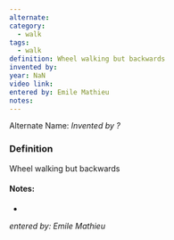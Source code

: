 ```yaml
---
alternate: 
category:
  - walk
tags:
  - walk
definition: Wheel walking but backwards
invented by: 
year: NaN
video link: 
entered by: Emile Mathieu
notes: 
---
```

Alternate Name: 
*Invented by ?*

### Definition
Wheel walking but backwards


#### Notes:
- 
*entered by: Emile Mathieu*
